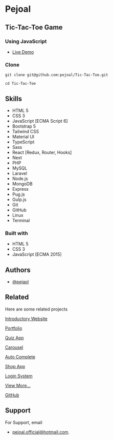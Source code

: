 # Pejoal

## Tic-Tac-Toe Game

### Using JavaScript

- [Live Demo](https://pejoal.000webhostapp.com/Tic-Tac-Toe/)

### Clone

`git clone git@github.com:pejoal/Tic-Tac-Toe.git`

`cd Tic-Tac-Toe`

## Skills

- HTML 5
- CSS 3
- JavaScript [ECMA Script 6]
- Bootstrap 5
- Tailwind CSS
- Material UI
- TypeScript
- Sass
- React [Redux, Router, Hooks]
- Next
- PHP
- MySQL
- Laravel
- Node.js
- MongoDB
- Express
- Pug.js
- Gulp.js
- Git
- GitHub
- Linux
- Terminal

### Built with

- HTML 5
- CSS 3
- JavaScript [ECMA 2015]

## Authors

- [@pejaol](https://www.github.com/pejoal)

## Related

Here are some related projects

[Introductory Website](https://pejoal.000webhostapp.com/)

[Portfolio](https://pejoal.000webhostapp.com/night_mode/)

[Quiz App](https://pejoal.000webhostapp.com/quiz/)

[Carousel](https://pejoal.000webhostapp.com/carousel/)

[Auto Complete](https://pejoal.000webhostapp.com/auto_complete/)

[Shop App](https://pejoal.000webhostapp.com/shop/)

[Login System](https://pejoal.000webhostapp.com/login_system/)

[View More...](https://pejoal.000webhostapp.com/)

[GitHub](https://www.github.com/pejoal)

## Support

For Support, email

- pejoal.official@hotmail.com.
